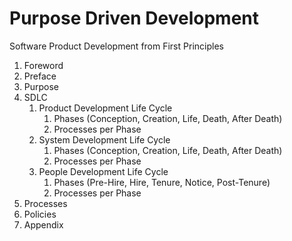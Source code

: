 # Purpose Driven Development
Software Product Development from First Principles

1. Foreword
1. Preface
1. Purpose
1. SDLC
    1. Product Development Life Cycle
        1. Phases (Conception, Creation, Life, Death, After Death)
        1. Processes per Phase
    1. System Development Life Cycle
        1. Phases (Conception, Creation, Life, Death, After Death)
        1. Processes per Phase
    1. People Development Life Cycle
        1. Phases (Pre-Hire, Hire, Tenure, Notice, Post-Tenure)
        1. Processes per Phase
1. Processes
1. Policies
1. Appendix